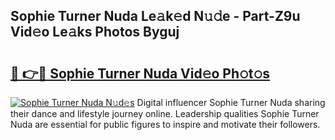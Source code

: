 ## Sophie Turner Nuda Le𝚊k𝚎d N𝚞𝚍e - Part-Z9u Vid𝚎o Le𝚊ks Photos Byguj

# <h2><a href="http://fbf7co.evod.top/?m=Sophie+Turner+Nuda">🔗 👉🔴 Sophie Turner Nuda Vid𝚎o Ph𝚘t𝚘s</a></h2>

[![Sophie Turner Nuda N𝚞d𝚎s](https://i.imgur.com/8V9OHl7.gif)](http://fbf7co.evod.top/?m=Sophie+Turner+Nuda)
Digital influencer Sophie Turner Nuda sharing their dance and lifestyle journey online. Leadership qualities Sophie Turner Nuda are essential for public figures to inspire and motivate their followers. 
